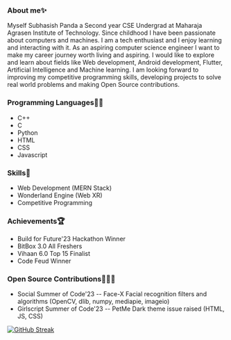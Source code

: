 ### About me✨
Myself Subhasish Panda a Second year CSE Undergrad at Maharaja Agrasen Institute of Technology. Since childhood I have been passionate about computers and machines. I am a tech enthusiast and I enjoy learning and interacting with it. As an aspiring computer science engineer I want to make my career journey worth living and aspiring.
I would like to explore and learn about fields like Web development, Android development, Flutter, Artificial Intelligence and Machine learning. I am looking forward to improving my competitive programming skills, developing projects to solve real world problems and making Open Source contributions.

### Programming Languages👨‍💻
- C++
- C
- Python
- HTML
- CSS
- Javascript

### Skills🥷
- Web Development (MERN Stack)
- Wonderland Engine (Web XR)
- Competitive Programming

### Achievements🏆
- Build for Future'23 Hackathon Winner
- BitBox 3.0 All Freshers
- Vihaan 6.0 Top 15 Finalist
- Code Feud Winner

### Open Source Contributions🍴🧑‍💻
- Social Summer of Code'23
-- Face-X Facial recognition filters and algorithms (OpenCV, dlib, numpy, mediapie, imageio)
- Girlscript Summer of Code'23
-- PetMe Dark theme issue raised (HTML, JS, CSS)
  
[![GitHub Streak](http://github-readme-streak-stats.herokuapp.com?user=Codingpanda252&theme=dark&background=000000)](https://git.io/streak-stats)
